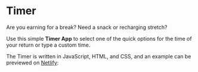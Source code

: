 # Timer

Are you earning for a break? Need a snack or recharging stretch? 

Use this simple **Timer App** to select one of the quick options for the time of your return or type a custom time.

The Timer is written in JavaScript, HTML, and CSS, and an example can be previewed on [Netlify](https://neon-caramel-bbfb9d.netlify.app/timer):